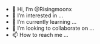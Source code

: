 - 👋 Hi, I’m @Risingmoonx
- 👀 I’m interested in ...
- 🌱 I’m currently learning ...
- 💞️ I’m looking to collaborate on ...
- 📫 How to reach me ...

<!---
Risingmoonx/Risingmoonx is a ✨ special ✨ repository because its `README.md` (this file) appears on your GitHub profile.
You can click the Preview link to take a look at your changes.
--->
